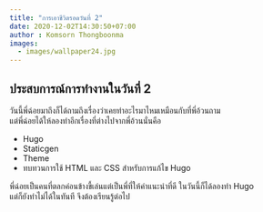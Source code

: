 ```yaml
---
title: "การเอาชีวิตรอดวันที่ 2"
date: 2020-12-02T14:30:50+07:00
author : Komsorn Thongboonma
images: 
  - images/wallpaper24.jpg
---
```


## ประสบการณ์การทำงานในวันที่ 2 

วันนี้พี่ฉ่อยมาถึงก็ได้ถามถึงเรื่องว่าเคยทำอะไรมาไหมเหมือนกับที่พี่อ้วนถาม  
แต่พี่ฉ่อยได้ให้ลองทำอีกเรื่องที่ต่างไปจากพี่อ้วนนั่นคือ

* Hugo
* Staticgen
* Theme 
* ทบทวนการใช้ HTML และ CSS สำหรับการแก้ไข Hugo   

พี่ฉ่อยเป็นคนที่ตลกค่อนข้างขี้เล่นแต่เป็นพี่ที่ให้คำแนะนำที่ดี ในวันนี้ก็ได้ลองทำ Hugo  
แต่ก็ยังทำไม่ได้ในทันที จึงต้องเรียนรู้ต่อไป

